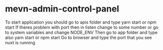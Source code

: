 # mevn-admin-control-panel
To  start application you should go to apis folder and type yarn start or npm start
If theres problem with port then in listen change to some number or go to system variables and change NODE_ENV
Then go to app folder and type also yarn start or npm start
Go to browser and type the port that you see nuxt is running
